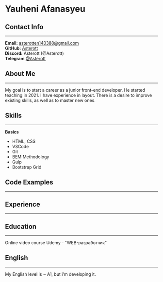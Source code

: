 # Yauheni Afanasyeu

## **Contact Info**
***
**Email:** asterotten140388@gmail.com<br>
**GitHub:** [Asterott](https://github.com/Asterott)<br>
**Discord:** Asterott (@Asterott)<br>
**Telegram** [@Asterott](https://t.me/Asterott)

## **About Me**
***
My goal is to start a career as a junior front-end developer.
He started teaching in 2021. I have experience in layout. There is a desire to improve existing skills, as well as to master new ones.

## **Skills**
***
**Вasics**
* HTML, CSS
* VSCode
* Git
* BEM Methodology
* Gulp
* Bootstrap Grid

## **Code Examples**
***

## **Experience**
***

## **Education**
***
Online video course Udemy - "WEB-разработчик"

## **English**
***
My English level is ~ A1, but i'm developing it.